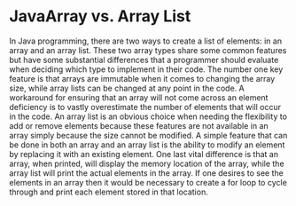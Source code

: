 # JavaArray vs. Array List
In Java programming, there are two ways to create a list of elements: in an array and an array list. These two array types share some common features but have some substantial differences that a programmer should evaluate when deciding which type to implement in their code. The number one key feature is that arrays are immutable when it comes to changing the array size, while array lists can be changed at any point in the code. A workaround for ensuring that an array will not come across an element deficiency is to vastly overestimate the number of elements that will occur in the code. An array list is an obvious choice when needing the flexibility to add or remove elements because these features are not available in an array simply because the size cannot be modified. A simple feature that can be done in both an array and an array list is the ability to modify an element by replacing it with an existing element. One last vital difference is that an array, when printed, will display the memory location of the array, while the array list will print the actual elements in the array. If one desires to see the elements in an array then it would be necessary to create a for loop to cycle through and print each element stored in that location. 
